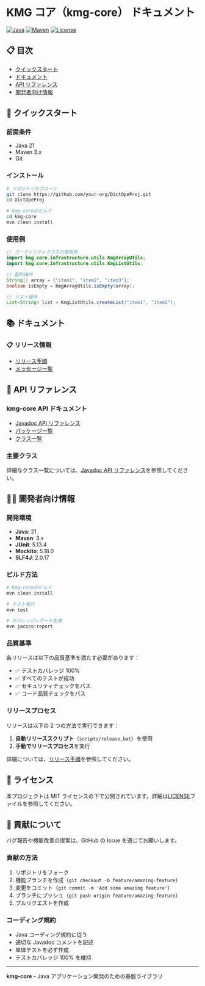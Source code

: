 # KMG コア（kmg-core） ドキュメント

[![Java](https://img.shields.io/badge/Java-21-orange.svg)](https://www.oracle.com/java/)
[![Maven](https://img.shields.io/badge/Maven-3.x-blue.svg)](https://maven.apache.org/)
[![License](https://img.shields.io/badge/License-MIT-green.svg)](LICENSE)

## 📋 目次

- [クイックスタート](#-クイックスタート)
- [ドキュメント](#-ドキュメント)
- [API リファレンス](#-api-リファレンス)
- [開発者向け情報](#-開発者向け情報)

## 🚀 クイックスタート

### 前提条件

- Java 21
- Maven 3.x
- Git

### インストール

```bash
# リポジトリのクローン
git clone https://github.com/your-org/DictOpeProj.git
cd DictOpeProj

# kmg-coreのビルド
cd kmg-core
mvn clean install
```

### 使用例

```java
// ユーティリティクラスの使用例
import kmg.core.infrastructure.utils.KmgArrayUtils;
import kmg.core.infrastructure.utils.KmgListUtils;

// 配列操作
String[] array = {"item1", "item2", "item3"};
boolean isEmpty = KmgArrayUtils.isEmpty(array);

// リスト操作
List<String> list = KmgListUtils.createList("item1", "item2");
```

## 📚 ドキュメント

### 📋 リリース情報

- [リリース手順](RELEASE.md)
- [メッセージ一覧](メッセージ一覧.xlsx)

## 📖 API リファレンス

### kmg-core API ドキュメント

- [Javadoc API リファレンス](javadoc/index.html)
- [パッケージ一覧](javadoc/allpackages-index.html)
- [クラス一覧](javadoc/allclasses-index.html)

### 主要クラス

詳細なクラス一覧については、[Javadoc API リファレンス](javadoc/index.html)を参照してください。

## 👨‍💻 開発者向け情報

### 開発環境

- **Java**: 21
- **Maven**: 3.x
- **JUnit**: 5.13.4
- **Mockito**: 5.18.0
- **SLF4J**: 2.0.17

### ビルド方法

```bash
# kmg-coreのビルド
mvn clean install

# テスト実行
mvn test

# カバレッジレポート生成
mvn jacoco:report
```

### 品質基準

各リリースは以下の品質基準を満たす必要があります：

- ✅ テストカバレッジ 100%
- ✅ すべてのテストが成功
- ✅ セキュリティチェックをパス
- ✅ コード品質チェックをパス

### リリースプロセス

リリースは以下の 2 つの方法で実行できます：

1. **自動リリーススクリプト**（`scripts/release.bat`）を使用
2. **手動でリリースプロセス**を実行

詳細については、[リリース手順](RELEASE.md)を参照してください。

## 📄 ライセンス

本プロジェクトは MIT ライセンスの下で公開されています。詳細は[LICENSE](https://github.com/KenichiroArai/kmg-core/blob/main/LICENSE)ファイルを参照してください。

## 🤝 貢献について

バグ報告や機能改善の提案は、GitHub の Issue を通じてお願いします。

### 貢献の方法

1. リポジトリをフォーク
2. 機能ブランチを作成（`git checkout -b feature/amazing-feature`）
3. 変更をコミット（`git commit -m 'Add some amazing feature'`）
4. ブランチにプッシュ（`git push origin feature/amazing-feature`）
5. プルリクエストを作成

### コーディング規約

- Java コーディング規約に従う
- 適切な Javadoc コメントを記述
- 単体テストを必ず作成
- テストカバレッジ 100% を維持

---

**kmg-core** - Java アプリケーション開発のための基盤ライブラリ
